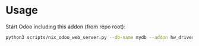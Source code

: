 # Usage

Start Odoo including this addon (from repo root):

```bash
python3 scripts/nix_odoo_web_server.py --db-name mydb --addon hw_drivers
```
